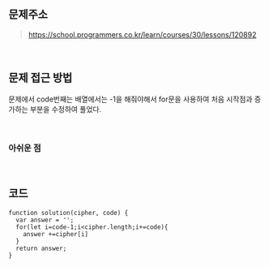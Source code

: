 ## 문제주소
>https://school.programmers.co.kr/learn/courses/30/lessons/120892

</br>

## 문제 접근 방법
문제에서 code번째는 배열에서는 -1을 해줘야해서 for문을 사용하여 처음 시작점과 증가하는 부분을 수정하여 풀었다.

</br>

### 아쉬운 점


</br>

## 코드
```
function solution(cipher, code) {
  var answer = '';
  for(let i=code-1;i<cipher.length;i+=code){
    answer +=cipher[i]
  }
  return answer;
}
```